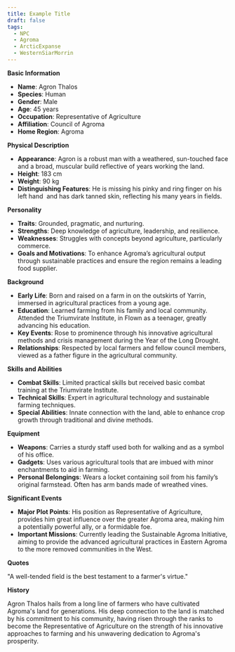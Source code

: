 ```yaml
---
title: Example Title
draft: false
tags:
  - NPC
  - Agroma
  - ArcticExpanse
  - WesternSiarMorrin
---
```

**Basic Information**

- **Name**: Agron Thalos
- **Species**: Human
- **Gender**: Male
- **Age**: 45 years
- **Occupation**: Representative of Agriculture
- **Affiliation**: Council of Agroma
- **Home Region**: Agroma

**Physical Description**

- **Appearance**: Agron is a robust man with a weathered, sun-touched face and a broad, muscular build reflective of years working the land.
- **Height**: 183 cm
- **Weight**: 90 kg
- **Distinguishing Features**: He is missing his pinky and ring finger on his left hand  and has dark tanned skin, reflecting his many years in fields.

**Personality**

- **Traits**: Grounded, pragmatic, and nurturing.
- **Strengths**: Deep knowledge of agriculture, leadership, and resilience.
- **Weaknesses**: Struggles with concepts beyond agriculture, particularly commerce.
- **Goals and Motivations**: To enhance Agroma’s agricultural output through sustainable practices and ensure the region remains a leading food supplier.

**Background**

- **Early Life**: Born and raised on a farm in on the outskirts of Yarrin, immersed in agricultural practices from a young age.
- **Education**: Learned farming from his family and local community. Attended the Triumvirate Institute, in Flown as a teenager, greatly advancing his education.
- **Key Events**: Rose to prominence through his innovative agricultural methods and crisis management during the Year of the Long Drought.
- **Relationships**: Respected by local farmers and fellow council members, viewed as a father figure in the agricultural community.

**Skills and Abilities**

- **Combat Skills**: Limited practical skills but received basic combat training at the Triumvirate Institute.
- **Technical Skills**: Expert in agricultural technology and sustainable farming techniques.
- **Special Abilities**: Innate connection with the land, able to enhance crop growth through traditional and divine methods.

**Equipment**

- **Weapons**: Carries a sturdy staff used both for walking and as a symbol of his office.
- **Gadgets**: Uses various agricultural tools that are imbued with minor enchantments to aid in farming.
- **Personal Belongings**: Wears a locket containing soil from his family’s original farmstead. Often has arm bands made of wreathed vines.

**Significant Events**

- **Major Plot Points**: His position as Representative of Agriculture, provides him great influence over the greater Agroma area, making him a potentially powerful ally, or a formidable foe.
- **Important Missions**: Currently leading the Sustainable Agroma Initiative, aiming to provide the advanced agricultural practices in Eastern Agroma to the more removed communities in the West.

**Quotes**

"A well-tended field is the best testament to a farmer's virtue."

**History**

Agron Thalos hails from a long line of farmers who have cultivated Agroma's land for generations. His deep connection to the land is matched by his commitment to his community, having risen through the ranks to become the Representative of Agriculture on the strength of his innovative approaches to farming and his unwavering dedication to Agroma's prosperity.